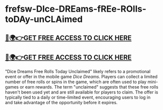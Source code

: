 # frefsw-DIce-DREams-fREe-ROlls-toDAy-unCLAimed
## [🎉🌍👉GET FREE ACCESS TO CLICK HERE](https://amazonbuy.xyz/c/dicedremm)
## [🎉🌍👉GET FREE ACCESS TO CLICK HERE](https://amazonbuy.xyz/c/dicedremm)
"Dice Dreams Free Rolls Today Unclaimed" likely refers to a promotional event or offer in the mobile game *Dice Dreams*. Players can collect a limited number of free rolls or spins in the game, which are often used to play mini-games or earn rewards. The term "unclaimed" suggests that these free rolls haven't been used yet and are still available for players to claim. The offer is typically tied to a daily or time-limited event, encouraging users to log in and take advantage of the opportunity before it expires.
